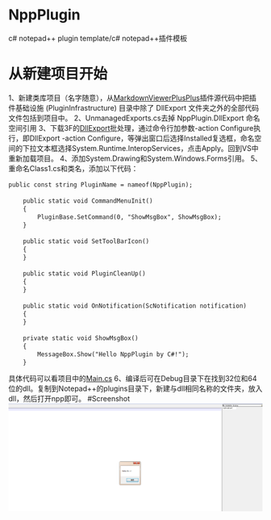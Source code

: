 # NppPlugin
c# notepad++ plugin template/c# notepad++插件模板

# 从新建项目开始
1、新建类库项目（名字随意），从[MarkdownViewerPlusPlus](https://github.com/nea/MarkdownViewerPlusPlus)插件源代码中把插件基础设施 (PluginInfrastructure) 目录中除了 DllExport 文件夹之外的全部代码文件包括到项目中。
2、UnmanagedExports.cs去掉 NppPlugin.DllExport 命名空间引用
3、下载3F的[DllExport](https://github.com/3F/DllExport)批处理，通过命令行加参数-action Configure执行，即DllExport -action Configure，等弹出窗口后选择Installed复选框，命名空间的下拉文本框选择System.Runtime.InteropServices，点击Apply。回到VS中重新加载项目。
4、添加System.Drawing和System.Windows.Forms引用。
5、重命名Class1.cs和类名，添加以下代码：
```
public const string PluginName = nameof(NppPlugin);

    public static void CommandMenuInit()
    {
        PluginBase.SetCommand(0, "ShowMsgBox", ShowMsgBox);
    }

    public static void SetToolBarIcon()
    {
    }

    public static void PluginCleanUp()
    {
    }

    public static void OnNotification(ScNotification notification)
    {
    }

    private static void ShowMsgBox()
    {
        MessageBox.Show("Hello NppPlugin by C#!");
    }
```
具体代码可以看项目中的[Main.cs](https://github.com/Yokosama/NppPlugin/blob/master/NppPlugin/Main.cs)
6、编译后可在Debug目录下在找到32位和64位的dll。复制到Notepad++的plugins目录下，新建与dll相同名称的文件夹，放入dll，然后打开npp即可。
#Screenshot
![avatar](https://github.com/Yokosama/NppPlugin/blob/master/Screenshot/screenshot.png)
